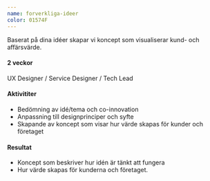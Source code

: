 ```yaml
---
name: forverkliga-ideer
color: 01574F
---
```


<div class="lead">
Baserat på dina idéer skapar vi koncept som visualiserar kund- och affärsvärde.
</div>

<h4 class="time-h4">2 veckor</h4>
UX Designer / Service Designer / Tech Lead

<h4>Aktivititer</h4>

- Bedömning av idé/tema och co-innovation
- Anpassning till designprinciper och syfte
- Skapande av koncept som visar hur värde skapas för kunder och företaget

<h4>Resultat</h4>

- Koncept som beskriver hur idén är tänkt att fungera
- Hur värde skapas för kunderna och företaget.
